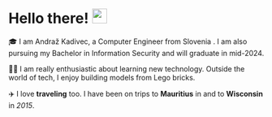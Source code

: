 # Hello there! <img src="https://media.giphy.com/media/hvRJCLFzcasrR4ia7z/giphy.gif" width="29px" height="29px">

🎓 I am Andraž Kadivec, a Computer Engineer from Slovenia . I am also pursuing my Bachelor in Information Security and will graduate in mid-2024.

👨‍💻 I am really enthusiastic about learning new technology. Outside the world of tech, I enjoy building models from Lego bricks.

✈️ I love **traveling** too. I have been on trips to **Mauritius** in and to **Wisconsin** in _2015_.

